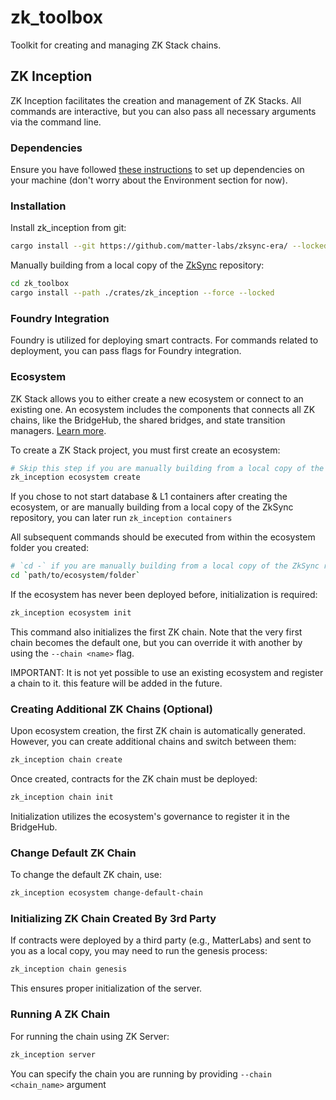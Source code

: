 # zk_toolbox

Toolkit for creating and managing ZK Stack chains.

## ZK Inception

ZK Inception facilitates the creation and management of ZK Stacks. All commands are interactive, but you can also pass
all necessary arguments via the command line.

### Dependencies

Ensure you have followed
[these instructions](https://github.com/matter-labs/zksync-era/blob/main/docs/guides/setup-dev.md) to set up
dependencies on your machine (don't worry about the Environment section for now).

### Installation

Install zk_inception from git:

```bash
cargo install --git https://github.com/matter-labs/zksync-era/ --locked zk_inception --force
```

Manually building from a local copy of the [ZkSync](https://github.com/matter-labs/zksync-era/) repository:

```bash
cd zk_toolbox
cargo install --path ./crates/zk_inception --force --locked
```

### Foundry Integration

Foundry is utilized for deploying smart contracts. For commands related to deployment, you can pass flags for Foundry
integration.

### Ecosystem

ZK Stack allows you to either create a new ecosystem or connect to an existing one. An ecosystem includes the components
that connects all ZK chains, like the BridgeHub, the shared bridges, and state transition managers.
[Learn more](https://docs.zksync.io/zk-stack/components/shared-bridges.html).

To create a ZK Stack project, you must first create an ecosystem:

```bash
# Skip this step if you are manually building from a local copy of the ZkSync repository (which is an existing ecosystem)
zk_inception ecosystem create
```

If you chose to not start database & L1 containers after creating the ecosystem, or are manually building from a local
copy of the ZkSync repository, you can later run `zk_inception containers`

All subsequent commands should be executed from within the ecosystem folder you created:

```bash
# `cd -` if you are manually building from a local copy of the ZkSync repository and are in the `zk_toolbox` folder
cd `path/to/ecosystem/folder`
```

If the ecosystem has never been deployed before, initialization is required:

```bash
zk_inception ecosystem init
```

This command also initializes the first ZK chain. Note that the very first chain becomes the default one, but you can
override it with another by using the `--chain <name>` flag.

IMPORTANT: It is not yet possible to use an existing ecosystem and register a chain to it. this feature will be added in
the future.

### Creating Additional ZK Chains (Optional)

Upon ecosystem creation, the first ZK chain is automatically generated. However, you can create additional chains and
switch between them:

```bash
zk_inception chain create
```

Once created, contracts for the ZK chain must be deployed:

```bash
zk_inception chain init
```

Initialization utilizes the ecosystem's governance to register it in the BridgeHub.

### Change Default ZK Chain

To change the default ZK chain, use:

```bash
zk_inception ecosystem change-default-chain
```

### Initializing ZK Chain Created By 3rd Party

If contracts were deployed by a third party (e.g., MatterLabs) and sent to you as a local copy, you may need to run the genesis process:

```bash
zk_inception chain genesis
```

This ensures proper initialization of the server.

### Running A ZK Chain

For running the chain using ZK Server:

```bash
zk_inception server
```

You can specify the chain you are running by providing `--chain <chain_name>` argument
